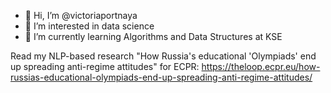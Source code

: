 - 👋 Hi, I’m @victoriaportnaya
- 👀 I’m interested in data science 
- 🌱 I’m currently learning Algorithms and Data Structures at KSE 

Read my NLP-based research "How Russia's educational 'Olympiads' end up spreading anti-regime attitudes" for ECPR: https://theloop.ecpr.eu/how-russias-educational-olympiads-end-up-spreading-anti-regime-attitudes/
